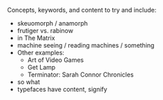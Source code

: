 Concepts, keywords, and content to try and include:

 * skeuomorph / anamorph
 * frutiger vs. rabinow
 * in The Matrix
 * machine seeing / reading machines / something
 * Other examples:
   * Art of Video Games
   * Get Lamp
   * Terminator: Sarah Connor Chronicles
 * so what
 * typefaces have content, signify
